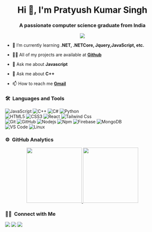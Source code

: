 
<h1 align="center">Hi 👋, I'm Pratyush Kumar Singh</h1>
<h3 align="center">A passionate computer science graduate from India</h3>
  
<p align="center">
  <img src="https://gpvc.arturio.dev/allen-turing">
</p>

- 🌱 I’m currently learning **.NET, .NETCore, Jquery,JavaScript, etc.**

- 👨‍💻 All of my projects are available at [**Github**](https://github.com/allen-turing?tab=repositories)

- 💬 Ask me about **Javascript**
- 💬 Ask me about **C++**

- 📫 How to reach me [**Gmail**](prtshkmr866@gmail.com)


  
### 🛠 &nbsp;Languages and Tools

![JavaScript](https://img.shields.io/badge/-JavaScript-%23F7DF1C?style=for-the-badge&logo=javascript&logoColor=000000&labelColor=%23F7DF1C&color=%23FFCE5A)
![C++](https://img.shields.io/badge/C%2B%2B-00599C?style=for-the-badge&logo=c%2B%2B&logoColor=white)
![C#](https://img.shields.io/badge/-Java-000?style=for-the-badge&logo=Java)
![Python](http://img.shields.io/badge/-Python-3776AB?style=for-the-badge&logo=python&logoColor=ffffff)
<br>
![HTML5](https://img.shields.io/badge/-HTML5-%23E44D27?style=for-the-badge&logo=html5&logoColor=ffffff)
![CSS3](https://img.shields.io/badge/-CSS3-%231572B6?style=for-the-badge&logo=css3)
![React](https://img.shields.io/badge/-React-61DAFB?style=for-the-badge&logo=react&logoColor=ffffff)
![Tailwind Css](https://img.shields.io/badge/Tailwind_CSS-38B2AC?style=for-the-badge&logo=tailwind-css&logoColor=white)
<br>
![Git](https://img.shields.io/badge/-Git-%23F05032?style=for-the-badge&logo=git&logoColor=%23ffffff)
![GitHub](https://img.shields.io/badge/-GitHub-181717?style=for-the-badge&logo=github)
![Nodejs](https://img.shields.io/badge/-Nodejs-339933?style=for-the-badge&logo=Node.js&logoColor=ffffff)
![Npm](https://img.shields.io/badge/-npm-CB3837?style=for-the-badge&logo=npm)
![Firebase](https://img.shields.io/badge/-Firebase-FFCA28?style=for-the-badge&logo=firebase&logoColor=ffffff)
![MongoDB](https://img.shields.io/badge/MongoDB-4EA94B?style=for-the-badge&logo=mongodb&logoColor=white)
<br>
![VS Code](http://img.shields.io/badge/-VS%20Code-007ACC?style=for-the-badge&logo=visual-studio-code&logoColor=ffffff)
![Linux](http://img.shields.io/badge/-Linux-0078D6?style=for-the-badge&logo=linux&logoColor=ffffff)
<br/>

### ⚙️ &nbsp;GitHub Analytics

<p align="center">
<a href="https://github.com/allen-turing">
  <img height="180em" src="https://github-readme-stats-eight-theta.vercel.app/api?username=allen-turing&show_icons=true&theme=algolia&include_all_commits=true&count_private=true"/>
  <img height="180em" src="https://github-readme-stats-eight-theta.vercel.app/api/top-langs/?username=allen-turing&layout=compact&langs_count=8&theme=algolia"/>
</a>
</p>

### 🤝🏻 &nbsp;Connect with Me

<p>
<a href="https://www.linkedin.com/in/pratyush-kumar-singh007/"><img src="https://img.shields.io/badge/-LinkedIn-blue?style=flat&logo=LinkedIn&logoColor=white"/></a>
<a href="mailto:prtshkmr866@gmail.com"><img src="https://img.shields.io/badge/-Gmail-D14836?style=flat&logo=Gmail&logoColor=white"/></a>
<a href="https://twitter.com/krpratyushsingh"><img src="https://img.shields.io/badge/-Twitter-1877F2?style=flat&logo=Twitter&logoColor=white"/></a>
</p>
